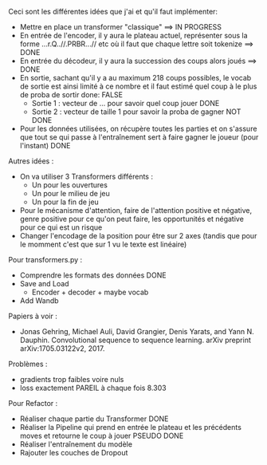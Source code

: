 Ceci sont les différentes idées que j'ai et qu'il faut implémenter:
- Mettre en place un transformer "classique" ==> IN PROGRESS
- En entrée de l'encoder, il y aura le plateau actuel, représenter sous la forme ...r.Q..//.PRBR...// etc où il faut que chaque lettre soit tokenize ==> DONE
- En entrée du décodeur, il y aura la succession des coups alors joués ==> DONE
- En sortie, sachant qu'il y a au maximum 218 coups possibles, le vocab de sortie est ainsi limité à ce nombre et il faut estimé quel coup à le plus de proba de sortir done: FALSE
    - Sortie 1 : vecteur de ... pour savoir quel coup jouer DONE
    - Sortie 2 : vecteur de taille 1 pour savoir la proba de gagner NOT DONE
- Pour les données utilisées, on récupère toutes les parties et on s'assure que tout se qui passe à l'entraînement sert à faire gagner le joueur (pour l'instant) DONE

Autres idées :
- On va utiliser 3 Transformers différents : 
    - Un pour les ouvertures
    - Un pour le milieu de jeu
    - Un pour la fin de jeu
- Pour le mécanisme d'attention, faire de l'attention positive et négative, genre positive pour ce qu'on peut faire, les opportunités et négative pour ce qui est un risque
- Changer l'encodage de la position pour être sur 2 axes (tandis que pour le momment c'est que sur 1 vu le texte est linéaire)


Pour transformers.py :
- Comprendre les formats des données DONE
- Save and Load
    - Encoder + decoder + maybe vocab
- Add Wandb


Papiers à voir :
- Jonas Gehring, Michael Auli, David Grangier, Denis Yarats, and Yann N. Dauphin. Convolutional sequence to sequence learning. arXiv preprint arXiv:1705.03122v2, 2017.

Problèmes :
- gradients trop faibles voire nuls
- loss exactement PAREIL à chaque fois 8.303

Pour Refactor :
- Réaliser chaque partie du Transformer DONE
- Réaliser la Pipeline qui prend en entrée le plateau et les précédents moves et retourne le coup à jouer PSEUDO DONE
- Réaliser l'entraînement du modèle
- Rajouter les couches de Dropout